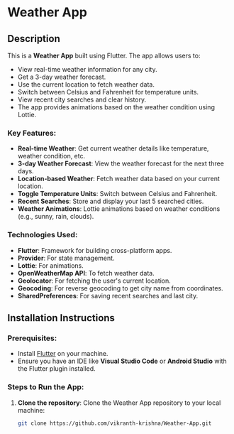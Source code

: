 # Weather App

## Description

This is a **Weather App** built using Flutter. The app allows users to:

- View real-time weather information for any city.
- Get a 3-day weather forecast.
- Use the current location to fetch weather data.
- Switch between Celsius and Fahrenheit for temperature units.
- View recent city searches and clear history.
- The app provides animations based on the weather condition using Lottie.

### Key Features:
- **Real-time Weather**: Get current weather details like temperature, weather condition, etc.
- **3-day Weather Forecast**: View the weather forecast for the next three days.
- **Location-based Weather**: Fetch weather data based on your current location.
- **Toggle Temperature Units**: Switch between Celsius and Fahrenheit.
- **Recent Searches**: Store and display your last 5 searched cities.
- **Weather Animations**: Lottie animations based on weather conditions (e.g., sunny, rain, clouds).

### Technologies Used:
- **Flutter**: Framework for building cross-platform apps.
- **Provider**: For state management.
- **Lottie**: For animations.
- **OpenWeatherMap API**: To fetch weather data.
- **Geolocator**: For fetching the user's current location.
- **Geocoding**: For reverse geocoding to get city name from coordinates.
- **SharedPreferences**: For saving recent searches and last city.

## Installation Instructions

### Prerequisites:
- Install [Flutter](https://flutter.dev/docs/get-started/install) on your machine.
- Ensure you have an IDE like **Visual Studio Code** or **Android Studio** with the Flutter plugin installed.

### Steps to Run the App:

1. **Clone the repository**:
   Clone the Weather App repository to your local machine:
   ```bash
   git clone https://github.com/vikranth-krishna/Weather-App.git
